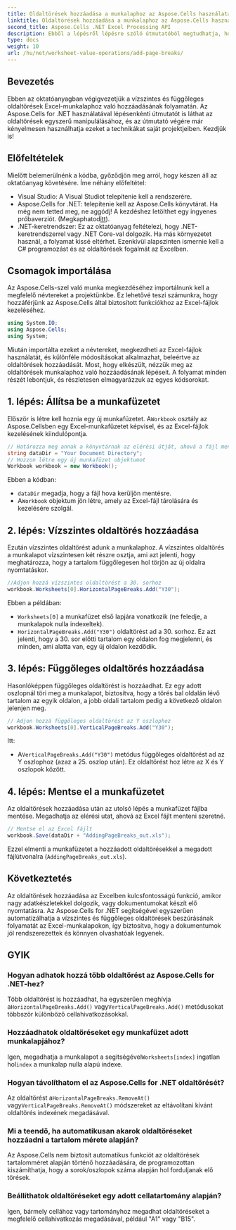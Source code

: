 ```yaml
---
title: Oldaltörések hozzáadása a munkalaphoz az Aspose.Cells használatával
linktitle: Oldaltörések hozzáadása a munkalaphoz az Aspose.Cells használatával
second_title: Aspose.Cells .NET Excel Processing API
description: Ebből a lépésről lépésre szóló útmutatóból megtudhatja, hogyan adhat hozzá vízszintes és függőleges oldaltöréseket az Excelben az Aspose.Cells for .NET használatával. Tegye nyomtatásbaráttá Excel-fájljait.
type: docs
weight: 10
url: /hu/net/worksheet-value-operations/add-page-breaks/
---
```

## Bevezetés
Ebben az oktatóanyagban végigvezetjük a vízszintes és függőleges oldaltörések Excel-munkalaphoz való hozzáadásának folyamatán. Az Aspose.Cells for .NET használatával lépésenkénti útmutatót is láthat az oldaltörések egyszerű manipulálásához, és az útmutató végére már kényelmesen használhatja ezeket a technikákat saját projektjeiben. Kezdjük is!
## Előfeltételek
Mielőtt belemerülnénk a kódba, győződjön meg arról, hogy készen áll az oktatóanyag követésére. Íme néhány előfeltétel:
- Visual Studio: A Visual Studiot telepítenie kell a rendszerére.
-  Aspose.Cells for .NET: telepítenie kell az Aspose.Cells könyvtárat. Ha még nem tetted meg, ne aggódj! A kezdéshez letölthet egy ingyenes próbaverziót. (Megkaphatod[itt](https://releases.aspose.com/cells/net/)).
- .NET-keretrendszer: Ez az oktatóanyag feltételezi, hogy .NET-keretrendszerrel vagy .NET Core-val dolgozik. Ha más környezetet használ, a folyamat kissé eltérhet.
Ezenkívül alapszinten ismernie kell a C# programozást és az oldaltörések fogalmát az Excelben.
## Csomagok importálása
Az Aspose.Cells-szel való munka megkezdéséhez importálnunk kell a megfelelő névtereket a projektünkbe. Ez lehetővé teszi számunkra, hogy hozzáférjünk az Aspose.Cells által biztosított funkciókhoz az Excel-fájlok kezeléséhez.
```csharp
using System.IO;
using Aspose.Cells;
using System;
```
Miután importálta ezeket a névtereket, megkezdheti az Excel-fájlok használatát, és különféle módosításokat alkalmazhat, beleértve az oldaltörések hozzáadását.
Most, hogy elkészült, nézzük meg az oldaltörések munkalaphoz való hozzáadásának lépéseit. A folyamat minden részét lebontjuk, és részletesen elmagyarázzuk az egyes kódsorokat.
## 1. lépés: Állítsa be a munkafüzetet
 Először is létre kell hoznia egy új munkafüzetet. A`Workbook` osztály az Aspose.Cellsben egy Excel-munkafüzetet képvisel, és az Excel-fájlok kezelésének kiindulópontja.
```csharp
// Határozza meg annak a könyvtárnak az elérési útját, ahová a fájl mentésre kerül
string dataDir = "Your Document Directory";
// Hozzon létre egy új munkafüzet objektumot
Workbook workbook = new Workbook();
```
Ebben a kódban:
- `dataDir` megadja, hogy a fájl hova kerüljön mentésre.
-  A`Workbook` objektum jön létre, amely az Excel-fájl tárolására és kezelésére szolgál.
## 2. lépés: Vízszintes oldaltörés hozzáadása
Ezután vízszintes oldaltörést adunk a munkalaphoz. A vízszintes oldaltörés a munkalapot vízszintesen két részre osztja, ami azt jelenti, hogy meghatározza, hogy a tartalom függőlegesen hol törjön az új oldalra nyomtatáskor.
```csharp
//Adjon hozzá vízszintes oldaltörést a 30. sorhoz
workbook.Worksheets[0].HorizontalPageBreaks.Add("Y30");
```
Ebben a példában:
- `Worksheets[0]` a munkafüzet első lapjára vonatkozik (ne feledje, a munkalapok nulla indexeltek).
- `HorizontalPageBreaks.Add("Y30")` oldaltörést ad a 30. sorhoz. Ez azt jelenti, hogy a 30. sor előtti tartalom egy oldalon fog megjelenni, és minden, ami alatta van, egy új oldalon kezdődik.
## 3. lépés: Függőleges oldaltörés hozzáadása
Hasonlóképpen függőleges oldaltörést is hozzáadhat. Ez egy adott oszlopnál töri meg a munkalapot, biztosítva, hogy a törés bal oldalán lévő tartalom az egyik oldalon, a jobb oldali tartalom pedig a következő oldalon jelenjen meg.
```csharp
// Adjon hozzá függőleges oldaltörést az Y oszlophoz
workbook.Worksheets[0].VerticalPageBreaks.Add("Y30");
```
Itt:
-  A`VerticalPageBreaks.Add("Y30")` metódus függőleges oldaltörést ad az Y oszlophoz (azaz a 25. oszlop után). Ez oldaltörést hoz létre az X és Y oszlopok között.
## 4. lépés: Mentse el a munkafüzetet
Az oldaltörések hozzáadása után az utolsó lépés a munkafüzet fájlba mentése. Megadhatja az elérési utat, ahová az Excel fájlt menteni szeretné.
```csharp
// Mentse el az Excel fájlt
workbook.Save(dataDir + "AddingPageBreaks_out.xls");
```
Ezzel elmenti a munkafüzetet a hozzáadott oldaltörésekkel a megadott fájlútvonalra (`AddingPageBreaks_out.xls`).
## Következtetés
Az oldaltörések hozzáadása az Excelben kulcsfontosságú funkció, amikor nagy adatkészletekkel dolgozik, vagy dokumentumokat készít elő nyomtatásra. Az Aspose.Cells for .NET segítségével egyszerűen automatizálhatja a vízszintes és függőleges oldaltörések beszúrásának folyamatát az Excel-munkalapokon, így biztosítva, hogy a dokumentumok jól rendszerezettek és könnyen olvashatóak legyenek.
## GYIK
### Hogyan adhatok hozzá több oldaltörést az Aspose.Cells for .NET-hez?
 Több oldaltörést is hozzáadhat, ha egyszerűen meghívja a`HorizontalPageBreaks.Add()` vagy`VerticalPageBreaks.Add()` metódusokat többször különböző cellahivatkozásokkal.
### Hozzáadhatok oldaltöréseket egy munkafüzet adott munkalapjához?
 Igen, megadhatja a munkalapot a segítségével`Worksheets[index]` ingatlan hol`index` a munkalap nulla alapú indexe.
### Hogyan távolíthatom el az Aspose.Cells for .NET oldaltörését?
 Az oldaltörést a`HorizontalPageBreaks.RemoveAt()` vagy`VerticalPageBreaks.RemoveAt()` módszereket az eltávolítani kívánt oldaltörés indexének megadásával.
### Mi a teendő, ha automatikusan akarok oldaltöréseket hozzáadni a tartalom mérete alapján?
Az Aspose.Cells nem biztosít automatikus funkciót az oldaltörések tartalomméret alapján történő hozzáadására, de programozottan kiszámíthatja, hogy a sorok/oszlopok száma alapján hol forduljanak elő törések.
### Beállíthatok oldaltöréseket egy adott cellatartomány alapján?
Igen, bármely cellához vagy tartományhoz megadhat oldaltöréseket a megfelelő cellahivatkozás megadásával, például "A1" vagy "B15".
